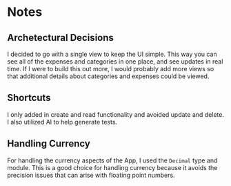 # Notes

## Archetectural Decisions

I decided to go with a single view to keep the UI simple. This way you can see
all of the expenses and categories in one place, and see updates in real time.
If I were to build this out more, I would probably add more views so that
additional details about categories and expenses could be viewed.

## Shortcuts

I only added in create and read functionality and avoided update and delete. I
also utilized AI to help generate tests.

## Handling Currency

For handling the currency aspects of the App, I used the `Decimal` type and
module. This is a good choice for handling currency because it avoids the
precision issues that can arise with floating point numbers.
